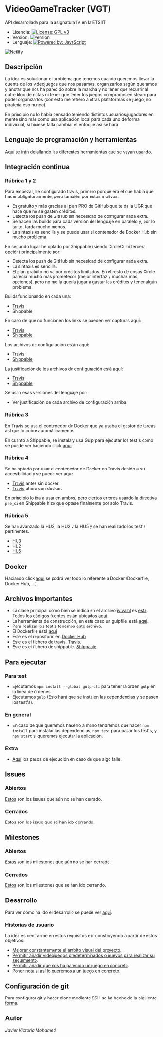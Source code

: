 # VideoGameTracker (VGT)
API desarrollada para la asignatura IV en la ETSIIT

* Licencia: [![License: GPL v3](https://img.shields.io/badge/License-GPLv3-blue.svg)](https://www.gnu.org/licenses/gpl-3.0)
* Version: ![version](https://img.shields.io/badge/version-0.3.0-red)
* Lenguaje: [![Powered by: JavaScript](https://img.shields.io/badge/powered%20by-javascript-yellow)](https://www.javascript.com)

[![Netlify](https://www.netlify.com/img/deploy/button.svg)](https://video-game-tracker.netlify.app)

## Descripción
La idea es solucionar el problema que tenemos cuando queremos llevar la cuenta de los videojuegos que nos pasamos, organizarlos según queramos y anotar que nos ha parecido sobre la marcha y no tener que recurrir al cutre bloc de notas ni tener que tener los juegos comprados en steam para poder organizarlos (con esto me refiero a otras plataformas de juego, no piratería ~~eso nunca~~).

En principio no lo había pensado teniendo distintos usuarios/jugadores en mente sino más como una aplicación local para cada uno de forma individual, si hiciese falta cambiar el enfoque así se hará.

## Lenguaje de programación y herramientas

[Aquí](/docs/herramientas.md) se irán detallando las diferentes herramientas que se vayan usando.


## Integración continua

### Rúbrica 1 y 2

Para empezar, he configurado travis, primero porque era el que había que hacer obligatoriamente, pero también por estos motivos:
- Es gratuíto y más gracias al plan PRO de GitHub que te da la UGR que hace que no se gasten créditos.
- Detecta los push de GitHub sin necesidad de configurar nada extra.
- Se hacen las builds para cada versión del lenguaje en paralelo y, por lo tanto, tarda mucho menos.
- La sintaxis es sencilla y se puede usar el contenedor de Docker Hub sin mucho problema.

En segundo lugar he optado por Shippable (siendo CircleCi mi tercera opción) principalmente por:
- Detecta los push de GitHub sin necesidad de configurar nada extra.
- La sintaxis es sencilla.
- El plan gratuíto no va por créditos limitados.
En el resto de cosas Circle parecía mucho más prometedor (mejor interfaz y muchas más opciones), pero no me la quería jugar a gastar los créditos y tener algún problema.

Builds funcionando en cada una:
- [Travis](https://travis-ci.com/github/javizzyv/VideoGameTracker/builds/198692949)
- [Shippable](https://app.shippable.com/github/javizzyv/VideoGameTracker/runs/5/summary/console)

En caso de que no funcionen los links se pueden ver capturas aquí:

- [Travis](docs/img/build-travis-cd.png)
- [Shippable](docs/img/build-shippable-sd.png)

Los archivos de configuración están aquí:
- [Travis](.travis.yml)
- [Shippable](shippable.yml)

La justificación de los archivos de configuración está aquí:
- [Travis](/docs/travisConf.md)
- [Shippable](/docs/shippableConf.md)

Se usan esas versiones del lenguaje por:
- Ver justificación de cada archivo de configuración arriba.


### Rúbrica 3

En Travis se usa el contenedor de Docker que ya usaba el gestor de tareas así que lo cubre automáticamente.

En cuanto a Shippable, se instala y usa Gulp para ejecutar los test's como se puede ver haciendo click [aquí](shippable.yml).

### Rúbrica 4

Se ha optado por usar el contenedor de Docker en Travis debido a su accesibilidad y se puede ver aquí:
- [Travis](docs/img/travis-sin-docker.png) antes sin docker.
- [Travis](.travis.yml) ahora con docker.

En principio lo iba a usar en ambos, pero ciertos errores usando la directiva ```pre_ci``` en Shippable hizo que optase finalmente por solo Travis.

### Rúbrica 5

Se han avanzado la HU3, la HU2 y la HU5 y se han realizado los test's pertinentes.
- [HU3](https://github.com/javizzyv/VideoGameTracker/issues/6)
- [HU2](https://github.com/javizzyv/VideoGameTracker/issues/5)
- [HU5](https://github.com/javizzyv/VideoGameTracker/issues/15)


## Docker

Haciando click [aquí](docs/docker.md) se podrá ver todo lo referente a Docker (Dockerfile, Docker Hub, ...). 

## Archivos importantes

* La clase principal como bien se indica en el archivo [iv.yaml](https://github.com/javizzyv/VideoGameTracker/blob/master/iv.yaml) es [esta](https://github.com/javizzyv/VideoGameTracker/blob/master/src/VGT.js). Todos los códigos fuentes están ubicados [aquí](https://github.com/javizzyv/VideoGameTracker/tree/master/src).
* La herramienta de construcción, en este caso un gulpfile, está [aquí](gulpfile.js).
* Para realizar los test's tenemos [este](test/test.js) archivo.
* El Dockerfile está [aquí](/Dockerfile)
* Este es el repositorio en [Docker Hub](https://hub.docker.com/repository/docker/javizzyv/videogametracker/general) 
* Este es el fichero de travis. [Travis](.travis.yml).
* Este es el fichero de shippable. [Shippable](shippable.yml).

## Para ejecutar

### Para test

* Ejecutamos `npm install --global gulp-cli` para tener la orden `gulp` en la línea de órdenes.
* Ejecutamos `gulp` (Esto hará que se instalen las dependencias y se pasen los test's).

### En general

* En caso de que queramos hacerlo a mano tendremos que hacer `npm install` para instalar las dependencias, `npm test` para pasar los test's, y `npm start` si queremos ejecutar la aplicación.
  
### Extra

* [Aquí](docs/pasos-para-ejecucion.md) los pasos de ejecución en caso de que algo falle.

## Issues
### Abiertos
[Estos](https://github.com/javizzyv/VideoGameTracker/issues) son los issues que aún no se han cerrado.
### Cerrados
[Estos](https://github.com/javizzyv/VideoGameTracker/issues?q=is%3Aissue+is%3Aclosed) son los issue que se han ido cerrando.

## Milestones
### Abiertos
[Estos](https://github.com/javizzyv/VideoGameTracker/milestones) son los milestones que aún no se han cerrado.
### Cerrados
[Estos](https://github.com/javizzyv/VideoGameTracker/milestones?state=closed) son los milestones que se han ido cerrando.

## Desarrollo

Para ver como ha ido el desarrollo se puede ver [aquí](docs/desarrollo.md).

### Historias de usuario

La idea es centrarme en estos requisitos e ir construyendo a partir de estos objetivos:

- [Mejorar constantemente el ámbito visual del proyecto](https://github.com/javizzyv/VideoGameTracker/issues/3).
- [Permitir añadir videojuegos predeterminados o nuevos para realizar su seguimiento](https://github.com/javizzyv/VideoGameTracker/issues/4).
- [Permitir añadir que nos ha parecido un juego en concreto](https://github.com/javizzyv/VideoGameTracker/issues/5).
- [Poner nota si así lo queremos a un juego en concreto](https://github.com/javizzyv/VideoGameTracker/issues/6).

## Configuración de git
Para configurar git y hacer clone mediante SSH se ha hecho de la siguiente [forma](docs/ssh.md).

## Autor

*Javier Victoria Mohamed*

